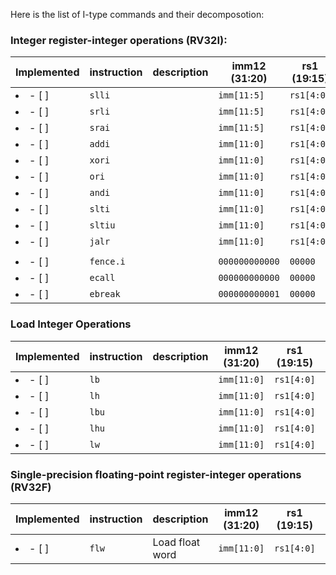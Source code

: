 Here is the list of I-type commands and their decomposotion:

### Integer register-integer operations (RV32I):

| Implemented     | instruction | description | imm12 (31:20)  | rs1 (19:15) | funct3 (14:12) | rd (11:7) | opcode (6:0) |
| --------------- | ----------- | ----------- | -------------- | ----------- | -------------- | --------- | ------------ |
| <li>- [ ] </li> | `slli`      |             | `imm[11:5]`    | `rs1[4:0]`  | `001`          | `rd[4:0]` | `0010011`    |
| <li>- [ ] </li> | `srli`      |             | `imm[11:5]`    | `rs1[4:0]`  | `101`          | `rd[4:0]` | `0010011`    |
| <li>- [ ] </li> | `srai`      |             | `imm[11:5]`    | `rs1[4:0]`  | `101`          | `rd[4:0]` | `0010011`    |
| <li>- [ ] </li> | `addi`      |             | `imm[11:0]`    | `rs1[4:0]`  | `000`          | `rd[4:0]` | `0010011`    |
| <li>- [ ] </li> | `xori`      |             | `imm[11:0]`    | `rs1[4:0]`  | `100`          | `rd[4:0]` | `0010011`    |
| <li>- [ ] </li> | `ori`       |             | `imm[11:0]`    | `rs1[4:0]`  | `110`          | `rd[4:0]` | `0010011`    |
| <li>- [ ] </li> | `andi`      |             | `imm[11:0]`    | `rs1[4:0]`  | `111`          | `rd[4:0]` | `0010011`    |
| <li>- [ ] </li> | `slti`      |             | `imm[11:0]`    | `rs1[4:0]`  | `010`          | `rd[4:0]` | `0010011`    |
| <li>- [ ] </li> | `sltiu`     |             | `imm[11:0]`    | `rs1[4:0]`  | `011`          | `rd[4:0]` | `0010011`    |
| <li>- [ ] </li> | `jalr`      |             | `imm[11:0]`    | `rs1[4:0]`  | `000`          | `rd[4:0]` | `1100111`    |
|                 |             |             |                |             |                |           |              |
| <li>- [ ] </li> | `fence.i`   |             | `000000000000` | `00000`     | `001`          | `00000`   | `0001111`    |
| <li>- [ ] </li> | `ecall`     |             | `000000000000` | `00000`     | `000`          | `00000`   | `1110011`    |
| <li>- [ ] </li> | `ebreak`    |             | `000000000001` | `00000`     | `000`          | `00000`   | `1110011`    |

### Load Integer Operations
| Implemented     | instruction | description | imm12 (31:20) | rs1 (19:15) | funct3 (14:12) | rd (11:7) | opcode (6:0) |
| --------------- | ----------- | ----------- | ------------- | ----------- | -------------- | --------- | ------------ |
| <li>- [ ] </li> | `lb`        |             | `imm[11:0]`   | `rs1[4:0]`  | `000`          | `rd[4:0]` | `0000011`    |
| <li>- [ ] </li> | `lh`        |             | `imm[11:0]`   | `rs1[4:0]`  | `001`          | `rd[4:0]` | `0000011`    |
| <li>- [ ] </li> | `lbu`       |             | `imm[11:0]`   | `rs1[4:0]`  | `100`          | `rd[4:0]` | `0000011`    |
| <li>- [ ] </li> | `lhu`       |             | `imm[11:0]`   | `rs1[4:0]`  | `101`          | `rd[4:0]` | `0000011`    |
| <li>- [ ] </li> | `lw`        |             | `imm[11:0]`   | `rs1[4:0]`  | `010`          | `rd[4:0]` | `0000011`    |




### Single-precision floating-point register-integer operations (RV32F)
| Implemented     | instruction | description     | imm12 (31:20) | rs1 (19:15) | funct3 (14:12) | rd (11:7) | opcode (6:0) |
| --------------- | ----------- | --------------- | ------------- | ----------- | -------------- | --------- | ------------ |
| <li>- [ ] </li> | `flw`       | Load float word | `imm[11:0]`   | `rs1[4:0]`  | `010`          | `rd[4:0]` | `0000111`    |
